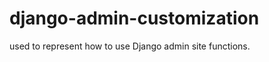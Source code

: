 django-admin-customization
==========================

used to represent how to use Django admin site functions.
